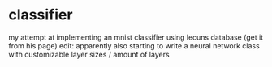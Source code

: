 # classifier
my attempt at implementing an mnist classifier using lecuns database (get it from his page)
edit: apparently also starting to write a neural network class with customizable layer sizes / amount of layers
